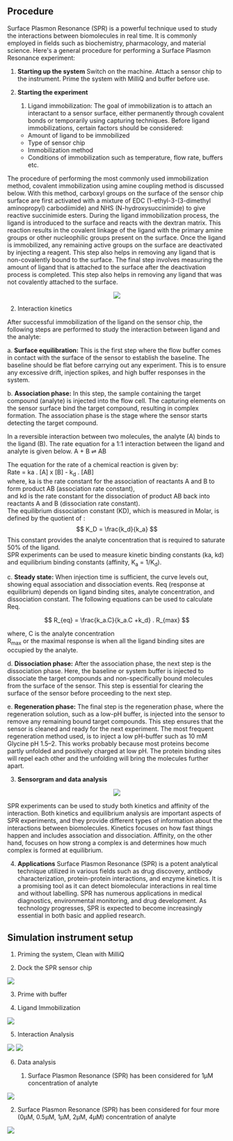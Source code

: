 ## Procedure

Surface Plasmon Resonance (SPR) is a powerful technique used to study the interactions between biomolecules in real time. It is commonly employed in fields such as biochemistry, pharmacology, and material science. Here's a general procedure for performing a Surface Plasmon Resonance experiment:

1. **Starting up the system**
Switch on the machine. Attach a sensor chip to the instrument. Prime the system with MilliQ and buffer before use.


2. **Starting the experiment**

    1. Ligand immobilization:
The goal of immobilization is to attach an interactant to a sensor surface, either permanently through covalent bonds or temporarily using capturing techniques. Before ligand immobilizations, certain factors should be considered:
    - Amount of ligand to be immobilized
    -  Type of sensor chip
    - Immobilization method 
    - Conditions of immobilization such as temperature, flow rate, buffers etc. 

The procedure of performing the most commonly used immobilization method, covalent immobilization using amine coupling method is discussed below. 
With this method, carboxyl groups on the surface of the sensor chip surface are first activated with a mixture of EDC (1-ethyl-3-(3-dimethyl aminopropyl) carbodiimide) and NHS (N-hydroxysuccinimide) to give reactive succinimide esters. During the ligand immobilization process, the ligand is introduced to the surface and reacts with the dextran matrix. This reaction results in the covalent linkage of the ligand with the primary amine groups or other nucleophilic groups present on the surface.
Once the ligand is immobilized, any remaining active groups on the surface are deactivated by injecting a reagent. This step also helps in removing any ligand that is non-covalently bound to the surface. The final step involves measuring the amount of ligand that is attached to the surface after the deactivation process is completed. This step also helps in removing any ligand that was not covalently attached to the surface.

<div align="center">
<img src="images/spr3_theory.png" class="img-fluid">
</div>


   2. Interaction kinetics

After successful immobilization of the ligand on the sensor chip, the following steps are performed to study the interaction between ligand and the analyte:

a. **Surface equilibration:** This is the first step where the flow buffer comes in contact with the surface of the sensor to establish the baseline. The baseline should be flat before carrying out any experiment. This is to ensure any excessive drift, injection spikes, and high buffer responses in the system. 

b. **Association phase:** In this step, the sample containing the target compound (analyte) is injected into the flow cell. The capturing elements on the sensor surface bind the target compound, resulting in complex formation. The association phase is the stage where the sensor starts detecting the target compound.

In a reversible interaction between two molecules, the analyte (A) binds to the ligand (B). The rate equation for a 1:1 interaction between the ligand and analyte is given below.
A  +   B    ⇌   AB 

The equation for the rate of a chemical reaction is given by:  
Rate = ka . [A] x [B] - k<sub>d</sub> . [AB]   
where, ka is the rate constant for the association of reactants A and B to form product AB (association rate constant),  
and kd is the rate constant for the dissociation of product AB back into reactants A and B (dissociation rate constant).   
The equilibrium dissociation constant (KD), which is measured in Molar, is defined by the quotient of : $$  K_D   =     \frac{k_d}{k_a}           $$ 
This constant provides the analyte concentration that is required to saturate 50% of the ligand.  
SPR experiments can be used to measure kinetic binding constants (ka, kd) and equilibrium binding constants (affinity, K<sub>a</sub> = 1/K<sub>d</sub>).  

c. **Steady state:** When injection time is sufficient, the curve levels out, showing equal association and dissociation events. Req (response at equilibrium) depends on ligand binding sites, analyte concentration, and dissociation constant. The following equations can be used  to calculate Req.

$$  R_{eq} = \frac{k_a.C}{k_a.C +k_d} . R_{max} $$

where, C is the analyte concentration   
R<sub>max</sub> or the maximal response is when all the ligand binding sites are occupied by the analyte. 

d. **Dissociation phase:** After the association phase, the next step is the dissociation phase. Here, the baseline or system buffer is injected to dissociate the target compounds and non-specifically bound molecules from the surface of the sensor. This step is essential for clearing the surface of the sensor before proceeding to the next step.

e. **Regeneration phase:** The final step is the regeneration phase, where the regeneration solution, such as a low-pH buffer, is injected into the sensor to remove any remaining bound target compounds. This step ensures that the sensor is cleaned and ready for the next experiment. The most frequent regeneration method used, is to inject a low pH-buffer such as 10 mM Glycine pH 1.5–2. This works probably because most proteins become partly unfolded and positively charged at low pH. The protein binding sites will repel each other and the unfolding will bring the molecules further apart. 



3. **Sensorgram and data analysis**
<div align="center">
<img src="images/spr4.png" class="img-fluid">
</div>

SPR experiments can be used to study both kinetics and affinity of the interaction. Both kinetics and equilibrium analysis are important aspects of SPR experiments, and they provide different types of information about the interactions between biomolecules. Kinetics focuses on how fast things happen and includes association and dissociation. Affinity, on the other hand, focuses on how strong a complex is and determines how much complex is formed at equilibrium.


4. **Applications**
Surface Plasmon Resonance (SPR) is a potent analytical technique utilized in various fields such as drug discovery, antibody characterization, protein-protein interactions, and enzyme kinetics. It is a promising tool as it can detect biomolecular interactions in real time and without labelling. SPR has numerous applications in medical diagnostics, environmental monitoring, and drug development. As technology progresses, SPR is expected to become increasingly essential in both basic and applied research.




## Simulation instrument setup
1. Priming the system, Clean with MilliQ 

2.  Dock the SPR sensor chip

<img src="images/sensor_chip.png" class="img-fluid">


3. Prime with buffer

4.  Ligand Immobilization

<img src="images/spr1.png" class="img-fluid">


5. Interaction Analysis

<img src="images/spr2.png" class="img-fluid">




<img src="images/interaction.png" class="img-fluid">


6. Data analysis
  
    1. Surface Plasmon Resonance (SPR) has been considered for 1μM concentration of analyte

<img src="images/Chart1.jpg" class="img-fluid">


   2. Surface Plasmon Resonance (SPR) has been considered for four more (0μM, 0.5μM, 1μM, 2μM, 4μM) concentration  of analyte

<img src="images/Chart2.jpg" class="img-fluid">




<script src="https://cdnjs.cloudflare.com/ajax/libs/mathjs/9.5.0/math.min.js"></script>
